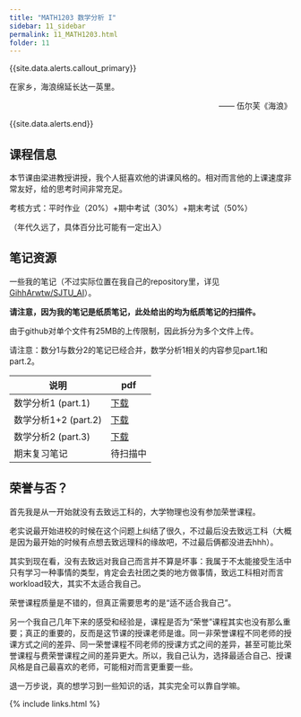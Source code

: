 ```yaml
---
title: "MATH1203 数学分析 I"
sidebar: 11_sidebar
permalink: 11_MATH1203.html
folder: 11
---
```


{{site.data.alerts.callout_primary}}
<p>在家乡，海浪绵延长达一英里。</p>
<p align="right"> —— 伍尔芙《海浪》</p>

{{site.data.alerts.end}}

## 课程信息

本节课由梁进教授讲授，我个人挺喜欢他的讲课风格的。相对而言他的上课速度非常友好，给的思考时间非常充足。

考核方式：平时作业（20%）+期中考试（30%）+期末考试（50%）

（年代久远了，具体百分比可能有一定出入）

## 笔记资源

一些我的笔记（不过实际位置在我自己的repository里，详见[GihhArwtw/SJTU_AI](https://github.com/GihhArwtw/SJTU_AI)）。

**请注意，因为我的笔记是纸质笔记，此处给出的均为纸质笔记的扫描件。** 

由于github对单个文件有25MB的上传限制，因此拆分为多个文件上传。

请注意：数分1与数分2的笔记已经合并，数学分析1相关的内容参见part.1和part.2。

| 说明                  | pdf                                           |
| --------------------- | --------------------------------------------- |
| 数学分析1 (part.1) | [下载](https://github.com/GihhArwtw/SJTU_AI/blob/main/2020-2021-1/Mathematical_Analysis/Notes_Mathematical_Analysis_(part.1).pdf) |
| 数学分析1+2 (part.2) | [下载](https://github.com/GihhArwtw/SJTU_AI/blob/main/2020-2021-1/Mathematical_Analysis/Notes_Mathematical_Analysis_(part.2).pdf) |
| 数学分析2 (part.3)  | [下载](https://github.com/GihhArwtw/SJTU_AI/blob/main/2020-2021-1/Mathematical_Analysis/Notes_Mathematical_Analysis_(part.3).pdf) |
| 期末复习笔记   | 待扫描中 |


## 荣誉与否？

首先我是从一开始就没有去致远工科的，大学物理也没有参加荣誉课程。

老实说最开始进校的时候在这个问题上纠结了很久，不过最后没去致远工科（大概是因为最开始的时候有点想去致远理科的缘故吧，不过最后俩都没进去hhh）。

其实到现在看，没有去致远对我自己而言并不算是坏事：我属于不太能接受生活中只有学习一种事情的类型，肯定会去社团之类的地方做事情，致远工科相对而言workload较大，其实不太适合我自己。

荣誉课程质量是不错的，但真正需要思考的是“适不适合我自己”。

另一个我自己几年下来的感受和经验是，课程是否为“荣誉”课程其实也没有那么重要；真正的重要的，反而是这节课的授课老师是谁。同一非荣誉课程不同老师的授课方式之间的差异、同一荣誉课程不同老师的授课方式之间的差异，甚至可能比荣誉课程与费荣誉课程之间的差异更大。所以，我自己认为，选择最适合自己、授课风格是自己最喜欢的老师，可能相对而言更重要一些。

退一万步说，真的想学习到一些知识的话，其实完全可以靠自学嘛。


{% include links.html %}

